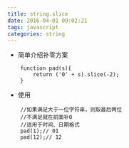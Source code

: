 ```yaml
---
title: string.slice
date: 2016-04-01 09:02:21
tags: javascript
categories: string
---
```


* 简单介绍补零方案

```
	function pad(s){
		return ('0' + s).slice(-2);
	}
```
<!-- more -->
* 使用

```
	//如果满足大于一位字符串，则取最后两位 
	//不满足就在前面补0
	//适用于时间、日期格式
	pad(1);// 01
	pad(12);// 12
```
